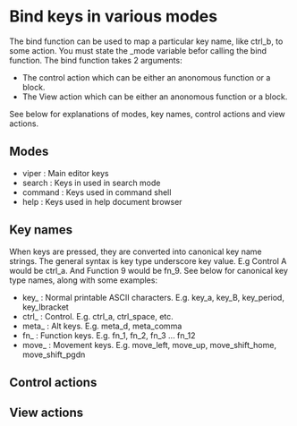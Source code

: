 # Bind keys in various modes

The bind function can be used to map a particular key name, like ctrl_b, to some action.
You must state the _mode variable befor calling the bind function.
The bind function takes 2 arguments:

- The control action which can be either an anonomous function or a block.
- The View action which can be either an anonomous function or a block.

See below for explanations of modes, key names, control actions and view actions.

## Modes

- viper : Main editor keys
- search : Keys in used in search mode
- command : Keys used in command shell
- help : Keys used in help document browser


## Key names

When keys are pressed, they are converted into canonical key name strings. The general syntax is key type underscore key value.
E.g Control A would be ctrl_a. And Function 9 would be fn_9.
See below for canonical key type names, along with some examples:


- key_ : Normal printable ASCII characters. E.g. key_a, key_B, key_period, key_lbracket
- ctrl_ : Control. E.g. ctrl_a, ctrl_space, etc.
- meta_ : Alt keys. E.g. meta_d, meta_comma
- fn_ : Function keys. E.g. fn_1, fn_2, fn_3 ... fn_12
- move_ : Movement keys. E.g. move_left, move_up, move_shift_home, move_shift_pgdn

## Control actions

## View actions

